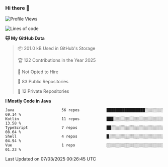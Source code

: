 ### Hi there 👋


<!--START_SECTION:waka-->
![Profile Views](http://img.shields.io/badge/Profile%20Views-0-blue)

![Lines of code](https://img.shields.io/badge/From%20Hello%20World%20I%27ve%20Written-3.3%20million%20lines%20of%20code-blue)

**🐱 My GitHub Data** 

> 📦 201.0 kB Used in GitHub's Storage 
 > 
> 🏆 122 Contributions in the Year 2025
 > 
> 🚫 Not Opted to Hire
 > 
> 📜 83 Public Repositories 
 > 
> 🔑 12 Private Repositories 
 > 
**I Mostly Code in Java** 

```text
Java                     56 repos            █████████████████░░░░░░░░   69.14 % 
Kotlin                   11 repos            ███░░░░░░░░░░░░░░░░░░░░░░   13.58 % 
TypeScript               7 repos             ██░░░░░░░░░░░░░░░░░░░░░░░   08.64 % 
Shell                    4 repos             █░░░░░░░░░░░░░░░░░░░░░░░░   04.94 % 
Vue                      1 repo              ░░░░░░░░░░░░░░░░░░░░░░░░░   01.23 % 
```




 Last Updated on 07/03/2025 00:26:45 UTC
<!--END_SECTION:waka-->
